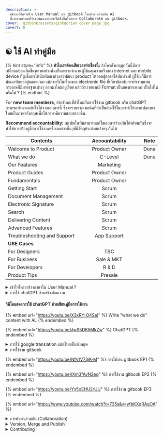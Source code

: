 ```yaml
---
description: >-
  อธิบายวิธีการสร้าง User Manual บน gitbook โดยทำงานร่วมกับ AI
  ซึ่งจะสามารถทำให้เราพัฒนาเอกสารได้เร็วขึ้นโดยการ Collaborate บน gitbook.
cover: .gitbook/assets/ginkgorian cover page.jpg
coverY: 0
---
```


# ☯ ใช้ AI ทำคู่มือ



{% hint style="info" %}
**ทำไมเราต้องเสียเวลาทำเรื่องนี้:** ถ้าใครสังเกตุทุกวันนี้มีการเปลี่ยนแปลงเกิดขึ้นหลายอย่างนั่นเป็นเพราะจำนวนผู้ใช้และความเร็วของ internet และ mobile device ที่สูงขึ้นทำให้นักพัฒนาต่างเร่งพัฒนา product ให้ออกสู่ตลาดได้ทันท่วงที ผู้ใช้เงก็มีการพัฒนาทักษะอยู่ตลอดเวลา แม้กระทั่งในเรื่องของ electronic file ที่เกี่ยวข้องกับการทำงานแทนกระดาษก็มีมาตรฐานต่างๆ ออกมาใหม่อยู่เรื่อย แล้วถ้าเราอยากมี Format เป็นของเราเองละ เป็นไปได้หรือไม่ ?
{% endhint %}

For **new team members**, สำหรับคนที่ยังใหม่กับการใช้งาน gitbook หรือ chatGPT สามารถทำความเข้าใจได้จากเอกสารนี้ ซึ่งจะรวบรวมเทคนิคที่จำเป็นต้องใช้ในการทำให้การแปลภาษาไทยเป็นภาษาอังกฤษเพื่อให้ภาษามีความสละสลวยขึ้น.

**Recommend accountability:** สมาชิกในทีมสามารถแก้ไขเอกสารร่วมกันได้พร้อมกันซึ่งจะทำให้การสร้างคู่มือการใช้งานหรือเอกสารอื่นๆที่มีวัตถุประสงค์คล้ายๆ กันได้

<table><thead><tr><th width="274.3333333333333">Contents</th><th width="237" align="center">Accountability</th><th align="center">Note</th></tr></thead><tbody><tr><td>Welcome to Product</td><td align="center">Product Owner</td><td align="center">Done</td></tr><tr><td>What we do</td><td align="center">C-Level</td><td align="center">Done</td></tr><tr><td>Our Features</td><td align="center">Marketing</td><td align="center"></td></tr><tr><td>Product Guides</td><td align="center">Product Owner</td><td align="center"></td></tr><tr><td>Fundamentals</td><td align="center">Product Owner</td><td align="center"></td></tr><tr><td>Getting Start</td><td align="center">Scrum</td><td align="center"></td></tr><tr><td>Document Management</td><td align="center">Scrum</td><td align="center"></td></tr><tr><td>Electronic Signature</td><td align="center">Scrum</td><td align="center"></td></tr><tr><td>Search</td><td align="center">Scrum</td><td align="center"></td></tr><tr><td>Delivering Content</td><td align="center">Scrum</td><td align="center"></td></tr><tr><td>Advanced Features</td><td align="center">Scrum</td><td align="center"></td></tr><tr><td>Troubleshooting and Support</td><td align="center">App Support</td><td align="center"></td></tr><tr><td><strong>USE Cases</strong></td><td align="center"></td><td align="center"></td></tr><tr><td>   For Designers</td><td align="center">TBC</td><td align="center"></td></tr><tr><td>   For Business</td><td align="center">Sale &#x26; MKT</td><td align="center"></td></tr><tr><td>   For Developers</td><td align="center">R &#x26; D</td><td align="center"></td></tr><tr><td>Product Tips</td><td align="center">Presale</td><td align="center"></td></tr></tbody></table>

<details>

<summary>เข้าใจโครงสร้างภาษาใน User Manual ?</summary>

* ให้ใช้สรรพนามเรียกผู้ใช้งานที่กำลังอ่านคู่มือว่า You.
* ให้เรียกผู้ส่งเอกสารให้ผู้อื่นลงนามว่า Sender.
* ให้เรียกผู้รับเอกสารเพื่อลงนามว่า Recipient(s).
* ให้เรียกลูกค้าที่เป็นสมาชิกแบบเสียเงินว่า Premium member หรือ Premium Subscriber.
* ให้เรียกลูกค้าที่เป็นสมาชิกแบบใช้ฟรีว่า Freemium member&#x20;



</details>

<details>

<summary>การใช้ chatGPT ช่วยสร้างข้อความ</summary>

การใช้ chatGPT ช่วยเขียนคู่มือการใช้งานเราจะต้องสร้างข้อความคำสั่งเป็นภาษอังกฤษที่ต้องชัดเจน กระชับ เช่น ให้เขียนอะไร เขียนให้ใครอ่านโดยอธิบายให้ชัดเจนถึงวัตถุประสงค์ที่คุณอยากได้ เช่น explain to customer what we do in software development to make our zDOX platform to reach our company vision that said "We believe people can work and live without paper."



Chat GPT ช่วยยกระดับการใช้ภาษาอังกฤษให้มีความสละสลวยมากขึ้นจนถึงระดับทางการคือ ChatGPT โดยทุกท่านสามารถนำภาษาอังกฤษที่ได้จากการแปลบน Google Translate มาให้แชท GPT ช่วยขัดเกลาประโยคนั้นๆ โดยพิมพ์ใน chat GPT และวางประโยคนั้นๆ ต่อท้าย

พิมพ์คำว่า Help improve this sentence ; วางประโยคภาษาอังกฤษที่แปลมาจาก GoogleTranslatet&#x20;

</details>

#### วีดีโอแสดงการใช้ chatGPT ช่วยเขียนคู่มือการใช้งาน

{% embed url="https://youtu.be/X3xRY-O4SeI" %}
Write "what we do" content with AL
{% endembed %}

{% embed url="https://youtu.be/JwS5DK5MkZw" %}
ChatGPT
{% endembed %}

<details>

<summary>การใช้ google translation แปลไทยเป็นอังกฤษ</summary>

สำหรับการใช้ Google translation ในการแปลให้ปรับประโยคภาษาไทยให้มีความกระชับก่อนแปล เช่น การตัดประธานของประโยคหรือคำในประโยคที่ใช้ฟุ่มเฟือยเพราะจะส่งผลให้รูปประโยคภาษาอังกฤษที่แปลจาก Google Translate นั้นมีความซับซ้อนและเข้าใจยากหรือสื่อความหมายผิดไม่ตรงตามบริบทในภาษาไทยที่ต้องการสื่อออกไป



</details>

<details>

<summary>การใช้งาน gitbook</summary>

สามารถอ่านรายละเอียดการใช้งาน gitbook เพิ่มเติมจาก [page gitbook](./#gitbook) ได้โดยตรงโดน Click ที่ [Link.](./#gitbook)

</details>

{% embed url="https://youtu.be/NfVtV73jK-M" %}
การใช้งาน gitbook EP1
{% endembed %}

{% embed url="https://youtu.be/jXm3fAvN2eg" %}
การใช้งาน gitbook EP2
{% endembed %}

{% embed url="https://youtu.be/Yx5oEHU2rUU" %}
การใช้งาน gitbook EP3
{% endembed %}

{% embed url="https://www.youtube.com/watch?t=735s&v=yfbKXqRAgOA" %}

<details>

<summary>การทำงานร่วมกัน (Collaboration)</summary>



</details>

<details>

<summary>Version, Merge and Publish</summary>



</details>

<details>

<summary>Contributing</summary>

If you want to contribute changes, start a new change request and submit it for review. The People team will review it soon after.

</details>
